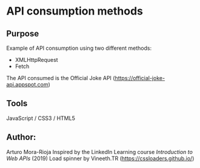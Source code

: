 # API consumption methods

## Purpose
Example of API consumption using two different methods:
- XMLHttpRequest
- Fetch

The API consumed is the Official Joke API (https://official-joke-api.appspot.com)

## Tools
JavaScript / CSS3 / HTML5

## Author:
Arturo Mora-Rioja
Inspired by the LinkedIn Learning course *Introduction to Web APIs* (2019)
Load spinner by Vineeth.TR (https://cssloaders.github.io/)